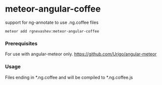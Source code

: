# meteor-angular-coffee
support for ng-annotate to use .ng.coffee files

```
meteor add rgnevashev:meteor-angular-coffee
```

### Prerequisites
For use with angular-meteor only. https://github.com/Urigo/angular-meteor

### Usage
Files ending in *.ng.coffee and will be compiled to *.ng.coffee.js

